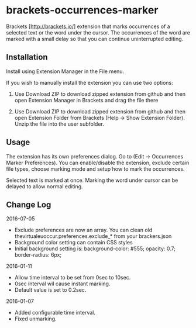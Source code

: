 brackets-occurrences-marker
===========================

Brackets [http://brackets.io/] extension that marks occurrences of a selected text or the word under the cursor. The occurrences of the word are marked with a small delay so that you can continue uninterrupted editing.


Installation
------------

Install using Extension Manager in the File menu.

If you wish to manually install the extension you can use two options:

1. Use Download ZIP to download zipped extension from github and then open Extension Manager in Brackets and drag the file there

2. Use Download ZIP to download zipped extension from github and then open Extension Folder from Brackets (Help -> Show Extension Folder). Unzip the file into the user subfolder.


Usage
-----

The extension has its own preferences dialog. Go to (Edit -> Occurrences Marker Preferences). You can enable/disable the extension, exclude certain file types, choose marking mode and setup how to mark the occurrences.

Selected text is marked at once. Marking the word under cursor can be delayed to allow normal editing.


Change Log
----------

2016-07-05
- Exclude preferences are now an array. You can clean old thevirtualeuoccur.preferences.exclude_* from your brackers.json
- Background color setting can contain CSS styles
- Initial background setting is: background-color: #555; opacity: 0.7; border-radius: 6px;

2016-01-11
- Allow time interval to be set from 0sec to 10sec.
- 0sec interval wil cause instant marking.
- Default value is set to 0.2sec.

2016-01-07
- Added configurable time interval.
- Fixed unmarking.
